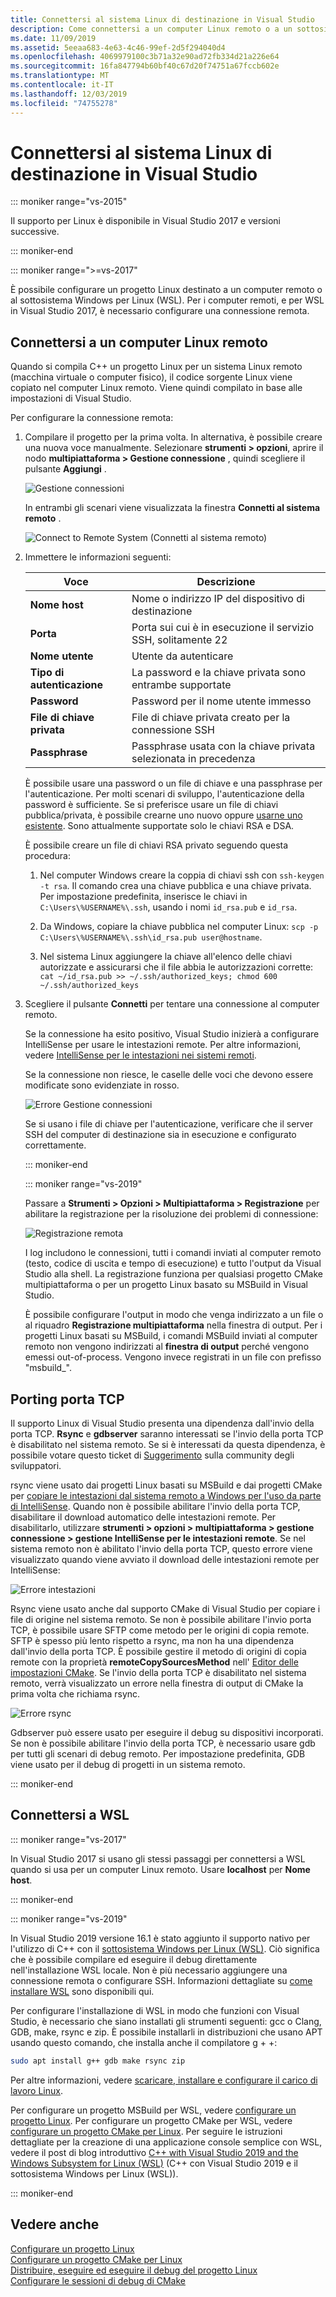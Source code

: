 ```yaml
---
title: Connettersi al sistema Linux di destinazione in Visual Studio
description: Come connettersi a un computer Linux remoto o a un sottosistema Windows per Linux dall'interno di un C++ progetto di Visual Studio.
ms.date: 11/09/2019
ms.assetid: 5eeaa683-4e63-4c46-99ef-2d5f294040d4
ms.openlocfilehash: 4069979100c3b71a32e90ad72fb334d21a226e64
ms.sourcegitcommit: 16fa847794b60bf40c67d20f74751a67fccb602e
ms.translationtype: MT
ms.contentlocale: it-IT
ms.lasthandoff: 12/03/2019
ms.locfileid: "74755278"
---
```

# <a name="connect-to-your-target-linux-system-in-visual-studio"></a>Connettersi al sistema Linux di destinazione in Visual Studio

::: moniker range="vs-2015"

Il supporto per Linux è disponibile in Visual Studio 2017 e versioni successive.

::: moniker-end

::: moniker range=">=vs-2017"

È possibile configurare un progetto Linux destinato a un computer remoto o al sottosistema Windows per Linux (WSL). Per i computer remoti, e per WSL in Visual Studio 2017, è necessario configurare una connessione remota.

## <a name="connect-to-a-remote-linux-computer"></a>Connettersi a un computer Linux remoto

Quando si compila C++ un progetto Linux per un sistema Linux remoto (macchina virtuale o computer fisico), il codice sorgente Linux viene copiato nel computer Linux remoto. Viene quindi compilato in base alle impostazioni di Visual Studio.

Per configurare la connessione remota:

1. Compilare il progetto per la prima volta. In alternativa, è possibile creare una nuova voce manualmente. Selezionare **strumenti > opzioni**, aprire il nodo **multipiattaforma > Gestione connessione** , quindi scegliere il pulsante **Aggiungi** .

   ![Gestione connessioni](media/settings_connectionmanager.png)

   In entrambi gli scenari viene visualizzata la finestra **Connetti al sistema remoto** .

   ![Connect to Remote System (Connetti al sistema remoto)](media/connect.png)

1. Immettere le informazioni seguenti:

   | Voce | Descrizione
   | ----- | ---
   | **Nome host**           | Nome o indirizzo IP del dispositivo di destinazione
   | **Porta**                | Porta sui cui è in esecuzione il servizio SSH, solitamente 22
   | **Nome utente**           | Utente da autenticare
   | **Tipo di autenticazione** | La password e la chiave privata sono entrambe supportate
   | **Password**            | Password per il nome utente immesso
   | **File di chiave privata**    | File di chiave privata creato per la connessione SSH
   | **Passphrase**          | Passphrase usata con la chiave privata selezionata in precedenza

   È possibile usare una password o un file di chiave e una passphrase per l'autenticazione. Per molti scenari di sviluppo, l'autenticazione della password è sufficiente. Se si preferisce usare un file di chiavi pubblica/privata, è possibile crearne uno nuovo oppure [usarne uno esistente](https://security.stackexchange.com/questions/10203/reusing-private-public-keys). Sono attualmente supportate solo le chiavi RSA e DSA.

   È possibile creare un file di chiavi RSA privato seguendo questa procedura:

   1. Nel computer Windows creare la coppia di chiavi ssh con `ssh-keygen -t rsa`. Il comando crea una chiave pubblica e una chiave privata. Per impostazione predefinita, inserisce le chiavi in `C:\Users\%USERNAME%\.ssh`, usando i nomi `id_rsa.pub` e `id_rsa`.

   1. Da Windows, copiare la chiave pubblica nel computer Linux: `scp -p C:\Users\%USERNAME%\.ssh\id_rsa.pub user@hostname`.

   1. Nel sistema Linux aggiungere la chiave all'elenco delle chiavi autorizzate e assicurarsi che il file abbia le autorizzazioni corrette: `cat ~/id_rsa.pub >> ~/.ssh/authorized_keys; chmod 600 ~/.ssh/authorized_keys`

1. Scegliere il pulsante **Connetti** per tentare una connessione al computer remoto.

   Se la connessione ha esito positivo, Visual Studio inizierà a configurare IntelliSense per usare le intestazioni remote. Per altre informazioni, vedere [IntelliSense per le intestazioni nei sistemi remoti](configure-a-linux-project.md#remote_intellisense).

   Se la connessione non riesce, le caselle delle voci che devono essere modificate sono evidenziate in rosso.

   ![Errore Gestione connessioni](media/settings_connectionmanagererror.png)

   Se si usano i file di chiave per l'autenticazione, verificare che il server SSH del computer di destinazione sia in esecuzione e configurato correttamente.

   ::: moniker-end

   ::: moniker range="vs-2019"

   Passare a **Strumenti > Opzioni > Multipiattaforma > Registrazione** per abilitare la registrazione per la risoluzione dei problemi di connessione:

   ![Registrazione remota](media/remote-logging-vs2019.png)

   I log includono le connessioni, tutti i comandi inviati al computer remoto (testo, codice di uscita e tempo di esecuzione) e tutto l'output da Visual Studio alla shell. La registrazione funziona per qualsiasi progetto CMake multipiattaforma o per un progetto Linux basato su MSBuild in Visual Studio.

   È possibile configurare l'output in modo che venga indirizzato a un file o al riquadro **Registrazione multipiattaforma** nella finestra di output. Per i progetti Linux basati su MSBuild, i comandi MSBuild inviati al computer remoto non vengono indirizzati al **finestra di output** perché vengono emessi out-of-process. Vengono invece registrati in un file con prefisso "msbuild_".

## <a name="tcp-port-forwarding"></a>Porting porta TCP

Il supporto Linux di Visual Studio presenta una dipendenza dall'invio della porta TCP. **Rsync** e **gdbserver** saranno interessati se l'invio della porta TCP è disabilitato nel sistema remoto. Se si è interessati da questa dipendenza, è possibile votare questo ticket di [Suggerimento](https://developercommunity.visualstudio.com/idea/840265/dont-rely-on-ssh-tcp-port-forwarding-for-c-remote.html) sulla community degli sviluppatori.

rsync viene usato dai progetti Linux basati su MSBuild e dai progetti CMake per [copiare le intestazioni dal sistema remoto a Windows per l'uso da parte di IntelliSense](configure-a-linux-project.md#remote_intellisense). Quando non è possibile abilitare l'invio della porta TCP, disabilitare il download automatico delle intestazioni remote. Per disabilitarlo, utilizzare **strumenti > opzioni > multipiattaforma > gestione connessione > gestione IntelliSense per le intestazioni remote**. Se nel sistema remoto non è abilitato l'invio della porta TCP, questo errore viene visualizzato quando viene avviato il download delle intestazioni remote per IntelliSense:

![Errore intestazioni](media/port-forwarding-headers-error.png)

Rsync viene usato anche dal supporto CMake di Visual Studio per copiare i file di origine nel sistema remoto. Se non è possibile abilitare l'invio porta TCP, è possibile usare SFTP come metodo per le origini di copia remote. SFTP è spesso più lento rispetto a rsync, ma non ha una dipendenza dall'invio della porta TCP. È possibile gestire il metodo di origini di copia remote con la proprietà **remoteCopySourcesMethod** nell' [Editor delle impostazioni CMake](../build/cmakesettings-reference.md#additional-settings-for-cmake-linux-projects). Se l'invio della porta TCP è disabilitato nel sistema remoto, verrà visualizzato un errore nella finestra di output di CMake la prima volta che richiama rsync.

![Errore rsync](media/port-forwarding-copy-error.png)

Gdbserver può essere usato per eseguire il debug su dispositivi incorporati. Se non è possibile abilitare l'invio della porta TCP, è necessario usare gdb per tutti gli scenari di debug remoto. Per impostazione predefinita, GDB viene usato per il debug di progetti in un sistema remoto.

::: moniker-end

## <a name="connect-to-wsl"></a>Connettersi a WSL

::: moniker range="vs-2017"

In Visual Studio 2017 si usano gli stessi passaggi per connettersi a WSL quando si usa per un computer Linux remoto. Usare **localhost** per **Nome host**.

::: moniker-end

::: moniker range="vs-2019"

In Visual Studio 2019 versione 16.1 è stato aggiunto il supporto nativo per l'utilizzo di C++ con il [sottosistema Windows per Linux (WSL)](/windows/wsl/about). Ciò significa che è possibile compilare ed eseguire il debug direttamente nell'installazione WSL locale. Non è più necessario aggiungere una connessione remota o configurare SSH. Informazioni dettagliate su [come installare WSL](/windows/wsl/install-win10) sono disponibili qui.

Per configurare l'installazione di WSL in modo che funzioni con Visual Studio, è necessario che siano installati gli strumenti seguenti: gcc o Clang, GDB, make, rsync e zip. È possibile installarli in distribuzioni che usano APT usando questo comando, che installa anche il compilatore g + +:

```bash
sudo apt install g++ gdb make rsync zip
```

Per altre informazioni, vedere [scaricare, installare e configurare il carico di lavoro Linux](download-install-and-setup-the-linux-development-workload.md).

Per configurare un progetto MSBuild per WSL, vedere [configurare un progetto Linux](configure-a-linux-project.md). Per configurare un progetto CMake per WSL, vedere [configurare un progetto CMake per Linux](cmake-linux-project.md). Per seguire le istruzioni dettagliate per la creazione di una applicazione console semplice con WSL, vedere il post di blog introduttivo [C++ with Visual Studio 2019 and the Windows Subsystem for Linux (WSL)](https://devblogs.microsoft.com/cppblog/c-with-visual-studio-2019-and-windows-subsystem-for-linux-wsl/) (C++ con Visual Studio 2019 e il sottosistema Windows per Linux (WSL)).

::: moniker-end

## <a name="see-also"></a>Vedere anche

[Configurare un progetto Linux](configure-a-linux-project.md)\
[Configurare un progetto CMake per Linux](cmake-linux-project.md)\
[Distribuire, eseguire ed eseguire il debug del progetto Linux](deploy-run-and-debug-your-linux-project.md)\
[Configurare le sessioni di debug di CMake](../build/configure-cmake-debugging-sessions.md)
